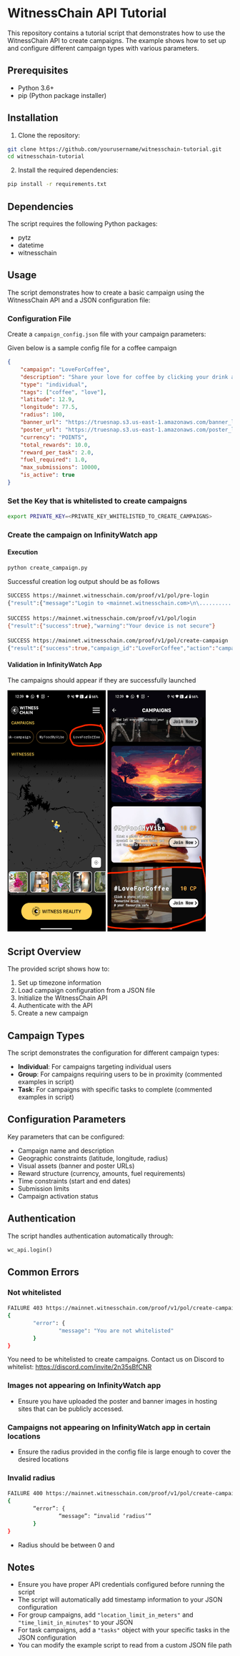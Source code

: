 # WitnessChain API Tutorial

This repository contains a tutorial script that demonstrates how to use the WitnessChain API to create campaigns. The example shows how to set up and configure different campaign types with various parameters.

## Prerequisites

- Python 3.6+
- pip (Python package installer)

## Installation

1. Clone the repository:
```bash
git clone https://github.com/yourusername/witnesschain-tutorial.git
cd witnesschain-tutorial
```

2. Install the required dependencies:
```bash
pip install -r requirements.txt
```

## Dependencies

The script requires the following Python packages:
- pytz
- datetime
- witnesschain

## Usage

The script demonstrates how to create a basic campaign using the WitnessChain API and a JSON configuration file:

### Configuration File

Create a `campaign_config.json` file with your campaign parameters:

Given below is a sample config file for a coffee campaign

```json
{
    "campaign": "LoveForCoffee",
    "description": "Share your love for coffee by clicking your drink at your favourite cafe",
    "type": "individual",
    "tags": ["coffee", "love"],
    "latitude": 12.9,
    "longitude": 77.5,
    "radius": 100,
    "banner_url": "https://truesnap.s3.us-east-1.amazonaws.com/banner_loveforcoffee.jpg",
    "poster_url": "https://truesnap.s3.us-east-1.amazonaws.com/poster_loveforcoffee.jpg",
    "currency": "POINTS",
    "total_rewards": 10.0,
    "reward_per_task": 2.0,
    "fuel_required": 1.0,
    "max_submissions": 10000,
    "is_active": true
}
```

### Set the Key that is whitelisted to create campaigns

```bash
export PRIVATE_KEY=<PRIVATE_KEY_WHITELISTED_TO_CREATE_CAMPAIGNS>
```

### Create the campaign on InfinityWatch app

#### Execution 
```bash
python create_campaign.py
```

Successful creation log output should be as follows

```bash
SUCCESS https://mainnet.witnesschain.com/proof/v1/pol/pre-login
{"result":{"message":"Login to <mainnet.witnesschain.com>\n\.............."}}

SUCCESS https://mainnet.witnesschain.com/proof/v1/pol/login
{"result":{"success":true},"warning":"Your device is not secure"}

SUCCESS https://mainnet.witnesschain.com/proof/v1/pol/create-campaign
{"result":{"success":true,"campaign_id":"LoveForCoffee","action":"campaign-created"}}

```

#### Validation in InfinityWatch App

The campaigns should appear if they are successfully launched

<img src="Screenshot_1.png" width="220" height="540" alt="Description">
<img src="Screenshot_2.png" width="220" height="540" alt="Description">

## Script Overview

The provided script shows how to:
1. Set up timezone information
2. Load campaign configuration from a JSON file
3. Initialize the WitnessChain API
4. Authenticate with the API
5. Create a new campaign

## Campaign Types

The script demonstrates the configuration for different campaign types:
- **Individual**: For campaigns targeting individual users
- **Group**: For campaigns requiring users to be in proximity (commented examples in script)
- **Task**: For campaigns with specific tasks to complete (commented examples in script)

## Configuration Parameters

Key parameters that can be configured:
- Campaign name and description
- Geographic constraints (latitude, longitude, radius)
- Visual assets (banner and poster URLs)
- Reward structure (currency, amounts, fuel requirements)
- Time constraints (start and end dates)
- Submission limits
- Campaign activation status

## Authentication

The script handles authentication automatically through:
```python
wc_api.login()
```

## Common Errors

### Not whitelisted
```bash
FAILURE 403 https://mainnet.witnesschain.com/proof/v1/pol/create-campaign
{
        "error": {
                "message": "You are not whitelisted"
        }
}
```
You need to be whitelisted to create campaigns. Contact us on Discord to whitelist: https://discord.com/invite/2n35sBfCNR

### Images not appearing on InfinityWatch app

- Ensure you have uploaded the poster and banner images in hosting sites that can be publicly accessed.

### Campaigns not appearing on InfinityWatch app in certain locations

- Ensure the radius provided in the config file is large enough to cover the desired locations

### Invalid radius
```bash
FAILURE 400 https://mainnet.witnesschain.com/proof/v1/pol/create-campaign
{
        “error”: {
                “message”: “invalid ‘radius’”
        }
}
```
- Radius should be between 0 and  

## Notes

- Ensure you have proper API credentials configured before running the script
- The script will automatically add timestamp information to your JSON configuration
- For group campaigns, add `"location_limit_in_meters"` and `"time_limit_in_minutes"` to your JSON
- For task campaigns, add a `"tasks"` object with your specific tasks in the JSON configuration
- You can modify the example script to read from a custom JSON file path